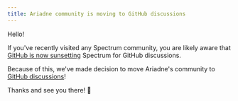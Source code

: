 ```yaml
---
title: Ariadne community is moving to GitHub discussions
---
```


Hello!

If you've recently visited any Spectrum community, you are likely aware that [GitHub is now sunsetting](https://spectrum.chat/spectrum/general/join-us-on-our-new-journey~e4ca0386-f15c-4ba8-8184-21cf5fa39cf5) Spectrum for GitHub discussions.

Because of this, we've made decision to move Ariadne's community to [GitHub discussions](https://github.com/mirumee/ariadne/discussions)!

Thanks and see you there! 👋
